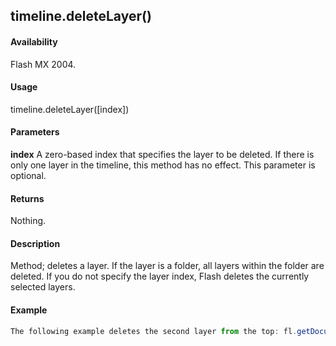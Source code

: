 ## timeline.deleteLayer()

#### Availability

Flash MX 2004.

#### Usage

timeline.deleteLayer(\[index\])

#### Parameters

**index** A zero-based index that specifies the layer to be deleted. If there is only one layer in the timeline, this method has no effect. This parameter is optional.

#### Returns

Nothing.

#### Description

Method; deletes a layer. If the layer is a folder, all layers within the folder are deleted. If you do not specify the layer index, Flash deletes the currently selected layers.

#### Example

```javascript
The following example deletes the second layer from the top: fl.getDocumentDOM().getTimeline().deleteLayer(1); The following example deletes the currently selected layers: fl.getDocumentDOM().getTimeline().deleteLayer();

```